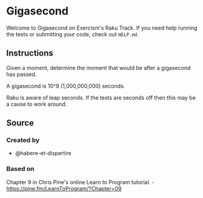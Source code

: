 # Gigasecond

Welcome to Gigasecond on Exercism's Raku Track.
If you need help running the tests or submitting your code, check out `HELP.md`.

## Instructions

Given a moment, determine the moment that would be after a gigasecond has passed.

A gigasecond is 10^9 (1,000,000,000) seconds.

Raku is aware of leap seconds.
If the tests are seconds off then this may be a cause to work around.

## Source

### Created by

- @habere-et-dispertire

### Based on

Chapter 9 in Chris Pine's online Learn to Program tutorial. - https://pine.fm/LearnToProgram/?Chapter=09